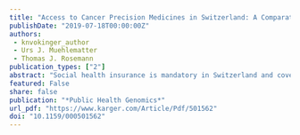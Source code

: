 ```yaml
---
title: "Access to Cancer Precision Medicines in Switzerland: A Comparative Analysis (USA and EU) and Health Policy Implications"
publishDate: "2019-07-18T00:00:00Z"
authors: 
 - knvokinger_author
 - Urs J. Muehlematter
 - Thomas J. Rosemann
publication_types: ["2"]
abstract: "Social health insurance is mandatory in Switzerland and covers the costs of basic medical care. In general, with regard to medicines, the costs are only reimbursed if the drug is (1) approved by Swissmedic and (2) listed on the so-called Spezialitaetenliste (SL) by the Federal Office of Public Health (FOPH). However, the SL does not include all drugs. For non-SL drugs, cost coverage is only granted under exceptional circumstances. Absence of cost coverage by social health insurance is especially problematic for patients who need access to cancer drugs, since they are often costly. Even if such cancer drugs are approved by Swissmedic, patients may still lack access to them. Therefore, access to medicines includes two aspects: (1) the availability of a drug on the market (i.e., approval of a drug) and (2) inclusion on the SL (i.e., cost coverage by social health insurance). In this study, we aim to compare the current approval regulations for oncologic precision medicines in the USA, Europe, and Switzerland; to investigate cost coverage for these drugs in Switzerland; and to develop health policy implications about how access to these drugs could be improved in Switzerland."
featured: False
share: false
publication: "*Public Health Genomics*"
url_pdf: "https://www.karger.com/Article/Pdf/501562"
doi: "10.1159/000501562"
---
```

